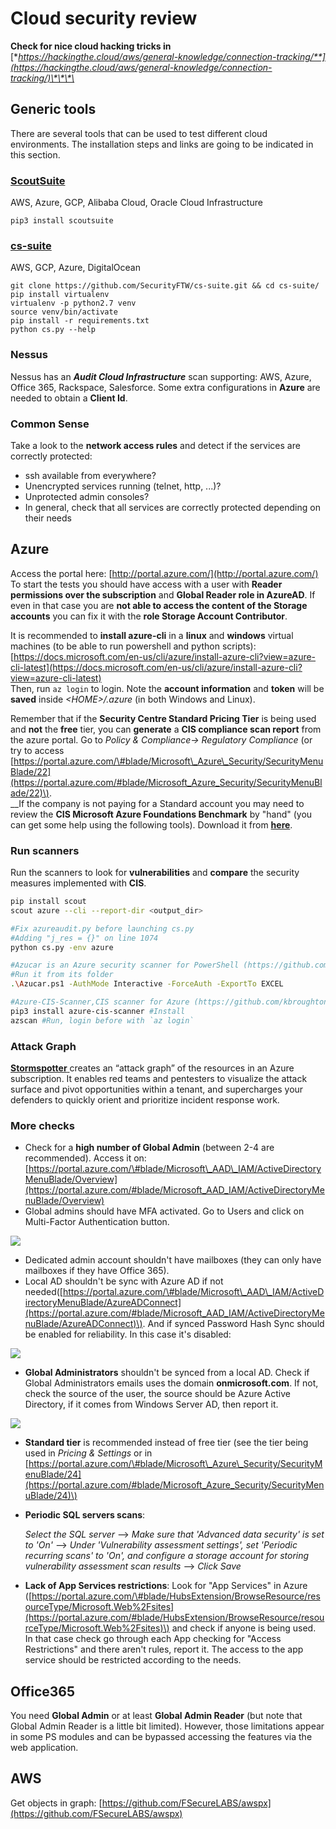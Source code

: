 # Cloud security review

**Check for nice cloud hacking tricks in** [**https://hackingthe.cloud/aws/general-knowledge/connection-tracking/**](https://hackingthe.cloud/aws/general-knowledge/connection-tracking/)\*\*\*\*

## Generic tools

There are several tools that can be used to test different cloud environments. The installation steps and links are going to be indicated in this section.

### [ScoutSuite](https://github.com/nccgroup/ScoutSuite)

AWS, Azure, GCP, Alibaba Cloud, Oracle Cloud Infrastructure

```text
pip3 install scoutsuite
```

### [cs-suite](https://github.com/SecurityFTW/cs-suite)

AWS, GCP, Azure, DigitalOcean

```text
git clone https://github.com/SecurityFTW/cs-suite.git && cd cs-suite/
pip install virtualenv
virtualenv -p python2.7 venv
source venv/bin/activate
pip install -r requirements.txt
python cs.py --help
```

### Nessus

Nessus has an _**Audit Cloud Infrastructure**_ scan supporting: AWS, Azure, Office 365, Rackspace, Salesforce. Some extra configurations in **Azure** are needed to obtain a **Client Id**.

### Common Sense

Take a look to the **network access rules** and detect if the services are correctly protected:

* ssh available from everywhere?
* Unencrypted services running \(telnet, http, ...\)?
* Unprotected admin consoles?
* In general, check that all services are correctly protected depending on their needs

## Azure

Access the portal here: [http://portal.azure.com/](http://portal.azure.com/)  
To start the tests you should have access with a user with **Reader permissions over the subscription** and **Global Reader role in AzureAD**. If even in that case you are **not able to access the content of the Storage accounts** you can fix it with the **role Storage Account Contributor**.

It is recommended to **install azure-cli** in a **linux** and **windows** virtual machines \(to be able to run powershell and python scripts\): [https://docs.microsoft.com/en-us/cli/azure/install-azure-cli?view=azure-cli-latest](https://docs.microsoft.com/en-us/cli/azure/install-azure-cli?view=azure-cli-latest)  
Then, run `az login` to login. Note the **account information** and **token** will be **saved** inside _&lt;HOME&gt;/.azure_ \(in both Windows and Linux\).

Remember that if the **Security Centre Standard Pricing Tier** is being used and **not** the **free** tier, you can **generate** a **CIS compliance scan report** from the azure portal. Go to _Policy & Compliance-&gt; Regulatory Compliance_ \(or try to access [https://portal.azure.com/\#blade/Microsoft\_Azure\_Security/SecurityMenuBlade/22](https://portal.azure.com/#blade/Microsoft_Azure_Security/SecurityMenuBlade/22)\).  
\_\_If the company is not paying for a Standard account you may need to review the **CIS Microsoft Azure Foundations Benchmark** by "hand" \(you can get some help using the following tools\). Download it from [**here**](https://www.newnettechnologies.com/cis-benchmark.html?keyword=&gclid=Cj0KCQjwyPbzBRDsARIsAFh15JYSireQtX57C6XF8cfZU3JVjswtaLFJndC3Hv45YraKpLVDgLqEY6IaAhsZEALw_wcB#microsoft-azure).

### Run scanners

Run the scanners to look for **vulnerabilities** and **compare** the security measures implemented with **CIS**.

```bash
pip install scout
scout azure --cli --report-dir <output_dir>

#Fix azureaudit.py before launching cs.py
#Adding "j_res = {}" on line 1074
python cs.py -env azure

#Azucar is an Azure security scanner for PowerShell (https://github.com/nccgroup/azucar)
#Run it from its folder
.\Azucar.ps1 -AuthMode Interactive -ForceAuth -ExportTo EXCEL

#Azure-CIS-Scanner,CIS scanner for Azure (https://github.com/kbroughton/azure_cis_scanner)
pip3 install azure-cis-scanner #Install
azscan #Run, login before with `az login`
```

### Attack Graph

[**Stormspotter** ](https://github.com/Azure/Stormspotter)creates an “attack graph” of the resources in an Azure subscription. It enables red teams and pentesters to visualize the attack surface and pivot opportunities within a tenant, and supercharges your defenders to quickly orient and prioritize incident response work.

### More checks

* Check for a **high number of Global Admin** \(between 2-4 are recommended\). Access it on: [https://portal.azure.com/\#blade/Microsoft\_AAD\_IAM/ActiveDirectoryMenuBlade/Overview](https://portal.azure.com/#blade/Microsoft_AAD_IAM/ActiveDirectoryMenuBlade/Overview)
* Global admins should have MFA activated. Go to Users and click on Multi-Factor Authentication button.

![](../.gitbook/assets/image%20%28281%29.png)

* Dedicated admin account shouldn't have mailboxes \(they can only have mailboxes if they have Office 365\).
* Local AD shouldn't be sync with Azure AD if not needed\([https://portal.azure.com/\#blade/Microsoft\_AAD\_IAM/ActiveDirectoryMenuBlade/AzureADConnect](https://portal.azure.com/#blade/Microsoft_AAD_IAM/ActiveDirectoryMenuBlade/AzureADConnect)\). And if synced Password Hash Sync should be enabled for reliability. In this case it's disabled:

![](../.gitbook/assets/image%20%2852%29.png)

* **Global Administrators** shouldn't be synced from a local AD. Check if Global Administrators emails uses the domain **onmicrosoft.com**. If not, check the source of the user, the source should be Azure Active Directory, if it comes from Windows Server AD, then report it.

![](../.gitbook/assets/image%20%2889%29.png)

* **Standard tier** is recommended instead of free tier \(see the tier being used in _Pricing & Settings_ or in [https://portal.azure.com/\#blade/Microsoft\_Azure\_Security/SecurityMenuBlade/24](https://portal.azure.com/#blade/Microsoft_Azure_Security/SecurityMenuBlade/24)\)
* **Periodic SQL servers scans**:

  _Select the SQL server_ --&gt; _Make sure that 'Advanced data security' is set to 'On'_ --&gt; _Under 'Vulnerability assessment settings', set 'Periodic recurring scans' to 'On', and configure a storage account for storing vulnerability assessment scan results_ --&gt; _Click Save_

* **Lack of App Services restrictions**: Look for "App Services" in Azure \([https://portal.azure.com/\#blade/HubsExtension/BrowseResource/resourceType/Microsoft.Web%2Fsites](https://portal.azure.com/#blade/HubsExtension/BrowseResource/resourceType/Microsoft.Web%2Fsites)\) and check if anyone is being used. In that case check go through each App checking for "Access Restrictions" and there aren't rules, report it. The access to the app service should be restricted according to the needs.

## Office365

You need **Global Admin** or at least **Global Admin Reader** \(but note that Global Admin Reader is a little bit limited\). However, those limitations appear in some PS modules and can be bypassed accessing the features via the web application.

## AWS

Get objects in graph: [https://github.com/FSecureLABS/awspx](https://github.com/FSecureLABS/awspx)

